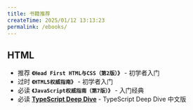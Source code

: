 ```yaml
---
title: 书籍推荐
createTime: 2025/01/12 13:13:23
permalink: /ebooks/
---
```


## HTML

- <Badge >推荐</Badge> **`《Head First HTML与CSS（第2版）》`** - 初学者入门
- <Badge type="warning">过时</Badge> **`《HTML5权威指南》`** - 初学者入门
- <Badge >必读</Badge> **`《JavaScript权威指南（第7版）》`** - 入门经典
- <Badge >必读</Badge> **[TypeScript Deep Dive](https://github.com/jkchao/typescript-book-chinese)** - TypeScript Deep Dive 中文版